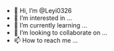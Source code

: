 - 👋 Hi, I’m @Leyi0326
- 👀 I’m interested in ...
- 🌱 I’m currently learning ...
- 💞️ I’m looking to collaborate on ...
- 📫 How to reach me ...

<!---
Leyi0326/Leyi0326 is a ✨ special ✨ repository because its `README.md` (this file) appears on your GitHub profile.
You can click the Preview link to take a look at your changes.
--->
